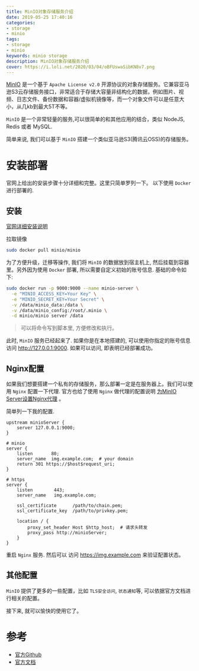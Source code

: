 ```yaml
---
title: MinIO对象存储服务介绍
date: 2019-05-25 17:40:16
categories:
- storage
- minio
tags:
- storage
- minio
keywords: minio storage
description: MinIO对象存储服务介绍
cover: https://i.loli.net/2020/03/04/oBFUswaSibKN8v7.png
---
```


[MinIO](https://docs.min.io/cn/minio-quickstart-guide.html) 是一个基于 `Apache License v2.0` 开源协议的对象存储服务。它兼容亚马逊S3云存储服务接口，非常适合于存储大容量非结构化的数据，例如图片、视频、日志文件、备份数据和容器/虚拟机镜像等，而一个对象文件可以是任意大小，从几kb到最大5T不等。

`MinIO` 是一个非常轻量的服务,可以很简单的和其他应用的结合，类似 NodeJS, Redis 或者 MySQL.

简单来说, 我们可以基于 `MinIO` 搭建一个类似亚马逊S3(腾讯云OSS)的存储服务。

<!-- more -->

安装部署
=======

官网上给出的安装步骤十分详细和完整。这里只简单罗列一下。 以下使用 `Docker` 进行部署的.

安装
---
[官网详细安装说明](https://docs.min.io/cn/minio-quickstart-guide.html)

拉取镜像

``` bash
sudo docker pull minio/minio
```

为了方便升级，迁移等操作, 我们将 `MinIO` 的数据放到宿主机上, 然后挂载到容器里。另外因为使用 `Docker` 部署, 所以需要自定义初始的账号信息. 基础的命令如下:

``` bash
sudo docker run -p 9000:9000 --name minio-server \
  -e "MINIO_ACCESS_KEY=Your Key" \
  -e "MINIO_SECRET_KEY=Your Secret" \
  -v /data/minio_data:/data \
  -v /data/minio_config:/root/.minio \
  -d minio/minio server /data
```

> 可以将命令写到脚本里, 方便修改和执行。

此时, `MinIO` 服务已经起来了. 如果你是在本地搭建的, 可以使用你指定的账号信息访问 http://127.0.0.1:9000. 如果可以访问, 即表明已经部署成功。

Nginx配置
---------

如果我们想要搭建一个私有的存储服务，那么部署一定是在服务器上。我们可以使用 `Nginx` 配置一下代理.
官方也给了使用 `Nginx` 做代理的配置说明 [为MinIO Server设置Nginx代理](https://docs.min.io/cn/setup-nginx-proxy-with-minio.html) 。

简单列一下我的配置.

``` nginx
upstream minioServer {
    server 127.0.0.1:9000;
}

# minio
server {
    listen       80;
    server_name  img.example.com;  # your domain
    return 301 https://$host$request_uri;
}

# https
server {
    listen        443;
    server_name   img.example.com;

    ssl_certificate      /path/to/chain.pem;
    ssl_certificate_key  /path/to/privkey.pem;

    location / {
        proxy_set_header Host $http_host;  # 请求头转发
        proxy_pass http://minioServer;
    }
}
```

重启 `Nginx` 服务. 然后可以 访问 https://img.example.com 来验证配置状态。

其他配置
--------

`MinIO` 提供了更多的一些配置，比如 `TLS安全访问`, `状态通知`等, 可以依据官方文档进行相关的配置。


接下来, 就可以愉快的使用它了。

参考
===

- [官方Github](https://github.com/minio/minio)
- [官方文档](https://docs.min.io/)
